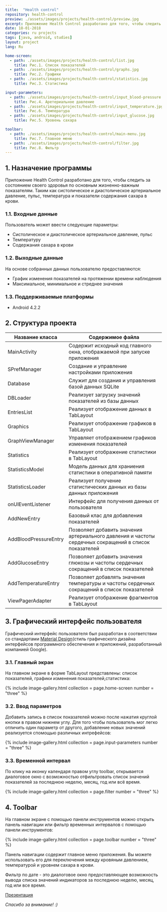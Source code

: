 ```yaml
---
title:  "Health control"
repository: health-control
preview: ./assets/images/projects/health-control/preview.jpg
excerpt: Приложение Health Control разработано для того, чтобы следить за состоянием своего здоровья по основным жизненно-важным показателям. Таким как систолическое и диастолическое артериальное давление, пульс, температура и показатели содержания сахара в крови...
date: 18-01-2018
categories: ru projects
tags: [java, android, studies]
layout: project
lang: Ru

home-screen:
  - path: ./assets/images/projects/health-control/list.jpg
    title: Рис.1. Список показателей
  - path: ./assets/images/projects/health-control/graphs.jpg
    title: Рис.2. Графики
  - path: ./assets/images/projects/health-control/statistics.jpg
    title: Рис.3. Статистика

input-parameters:
  - path: ./assets/images/projects/health-control/input_blood-pressure.jpg
    title: Рис.4. Аретериальное давление
  - path: ./assets/images/projects/health-control/input_temperature.jpg
    title: Рис.6. Температура
  - path: ./assets/images/projects/health-control/input_glucose.jpg
    title: Рис.5. Уровень сахара

toolbar:
  - path: ./assets/images/projects/health-control/main-menu.jpg
    title: Рис.7. Главное меню
  - path: ./assets/images/projects/health-control/filter.jpg
    title: Рис.8. Фильтр
---
```


## 1. Назначение программы

Приложение Health Control разработано для того, чтобы следить за состоянием своего здоровья по основным жизненно-важным показателям. Таким как систолическое и диастолическое артериальное давление, пульс, температура и показатели содержания сахара в крови. 

### 1.1. Входные данные
Пользователь может ввести следующие параметры:
*	Систолическое и диастолическое артериальное давление, пульс
*	Температуру
*	Содержания сахара в крови

### 1.2. Выходные данные
На основе собранных данных пользователю предоставляются:
* График изменения показателей на протяжении времени наблюдения
* Максимальное, минимальное и стреднее значения

### 1.3. Поддерживаемые платформы
* Android 4.2.2

## 2. Структура проекта

Название класса         | Содержимое файла
------------------------|-----------------------
MainActivity            | Содержит исходный код главного окна, отображаемой при запуске приложения
SPrefManager            | Создание и управление настройками приложения
Database                | Служит для создания и управления базой данных SQLite
DBLoader                | Реализует загрузку значений показателей из базы данных
EntriesList             | Реализует отображение данных в TabLayout
Graphics                | Реализует отображение графиков в TabLayout
GraphViewManager        | Управляет отображением графиков изменения показателей
Statistics              | Реализует отображение статистики в TabLayout
StatisticsModel         | Модель данных для храниения статистики в оперативной памяти
StatisticsLoader        | Реализует получение статистических данных из базы данных приложения
onUIEventListener       | Интерфейс для получения данных от пользователя
AddNewEntry             | Базовый клас для добавления показателей
AddBloodPressureEntry   | Позволяет добавить значения артериального давления и частоты сердечных сокращений в список показателей
AddGlucoseEntry         | Позволяет добавить значения глюкозы и частоты сердечных сокращений в список показателей
AddTemperatureEntry     | Позволяет добавлять значения температуры и частоты сердечных сокращений в список показателей
ViewPagerAdapter        | Реализует отображение фрагментов в TabLayout

## 3. Графический интерфейс пользователя

Графический интерфейс пользователя был разработан в соответствии со стандартами [Material Design](https://material.io/design)(стиль графического дизайна интерфейсов программного обеспечения и приложений, разработанный компанией Google).

### 3.1. Главный экран
На главном экране в форме TabLayout представлены: список показателей, графики изменения показателей,статистика:

{% include image-gallery.html collection = page.home-screen number = "three" %}

### 3.2. Ввод параметров
Добавить запись в список показателей можно после нажатия круглой кнопки в правом нижнем углу. Для того чтобы пользователь мог легко отличить один параметр от другого, добавление новых значений реализуется спомощью различных интрефейсов:

{% include image-gallery.html collection = page.input-parameters number = "three" %}

### 3.3. Временной интервал
По клику на иконку календаря правом углу toolbar, открывается диалоговое окно с возможностью отфильтровать список значений показателей за последнюю неделю, месяц, год или всё время.

{% include image-gallery.html collection = page.filter number = "three" %}

## 4. Toolbar

На главном экране с помощью панели инструментов можно открыть панель навигации или фильтр временных интервалов с помощью панели инструментов:

{% include image-gallery.html collection = page.toolbar number = "three" %}

Панель навигации содержит главное меню приложения. Вы можете использовать его для переключения между кровяным давлением, температурой и уровнем сахара в крови.

Фильтр по дате - это диалоговое окно предоставляющее возможность вывода списка значений индикаторов за последнюю неделю, месяц, год или все время.

[Презентация](https://docs.google.com/presentation/d/1a9SwAdmL8QVefqb9JyC7v8m1xJ9EGuzfADoNHQ5wwTM/)

_Спасибо за внимание! :)_
